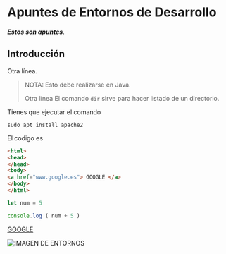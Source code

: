 # Apuntes de Entornos de Desarrollo

***Estos son apuntes***.

## Introducción

Otra línea.

>NOTA: Esto debe realizarse en Java.
>
> Otra línea
>El comando `dir` sirve para hacer listado de un directorio.


Tienes que ejecutar el comando 

`sudo apt install apache2`

El codigo es

```html
<html>
<head>
</head>
<body>
<a href="www.google.es"> GOOGLE </a>
</body>
</html>
```

```javascript
let num = 5

console.log ( num + 5 )
```


[GOOGLE](www.google.es)

![IMAGEN DE ENTORNOS](https://www.ekon.es/wp-content/uploads/2021/02/entornos-de-desarrollo-2.jpg)





